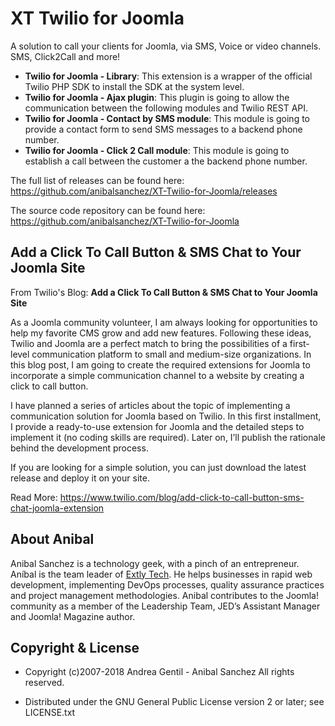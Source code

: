 # XT Twilio for Joomla

A solution to call your clients for Joomla, via SMS, Voice or video channels. SMS, Click2Call and more!

- **Twilio for Joomla - Library**: This extension is a wrapper of the official Twilio PHP SDK to install the SDK at the system level.
- **Twilio for Joomla - Ajax plugin**: This plugin is going to allow the communication between the following modules and Twilio REST API.
- **Twilio for Joomla - Contact by SMS module**: This module is going to provide a contact form to send SMS messages to a backend phone number.
- **Twilio for Joomla - Click 2 Call module**: This module is going to establish a call between the customer a the backend phone number.

The full list of releases can be found here: https://github.com/anibalsanchez/XT-Twilio-for-Joomla/releases

The source code repository can be found here: https://github.com/anibalsanchez/XT-Twilio-for-Joomla

## Add a Click To Call Button & SMS Chat to Your Joomla Site

From Twilio's Blog: **Add a Click To Call Button & SMS Chat to Your Joomla Site**

As a Joomla community volunteer, I am always looking for opportunities to help my favorite CMS grow and add new features. Following these ideas, Twilio and Joomla are a perfect match to bring the possibilities of a first-level communication platform to small and medium-size organizations. In this blog post, I am going to create the required extensions for Joomla to incorporate a simple communication channel to a website by creating a click to call button.

I have planned a series of articles about the topic of implementing a communication solution for Joomla based on Twilio. In this first installment, I provide a ready-to-use extension for Joomla and the detailed steps to implement it (no coding skills are required). Later on, I’ll publish the rationale behind the development process.

If you are looking for a simple solution, you can just download the latest release and deploy it on your site.

Read More: https://www.twilio.com/blog/add-click-to-call-button-sms-chat-joomla-extension

## About Anibal

Anibal Sanchez is a technology geek, with a pinch of an entrepreneur. Aníbal is the team leader of [Extly Tech](https://extly.tech). He helps businesses in rapid web development, implementing DevOps processes, quality assurance practices and project management methodologies. Anibal contributes to the Joomla! community as a member of the Leadership Team, JED’s Assistant Manager and Joomla! Magazine author.

## Copyright & License

- Copyright (c)2007-2018 Andrea Gentil - Anibal Sanchez All rights reserved.

- Distributed under the GNU General Public License version 2 or later; see LICENSE.txt
